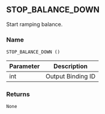 ## STOP\_BALANCE\_DOWN

Start ramping balance.


### Name

`STOP_BALANCE_DOWN ()`


| Parameter | Description       |
| --------- | ----------------- |
| int       | Output Binding ID |


### Returns

`None`